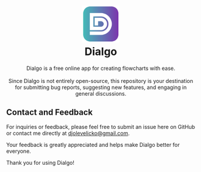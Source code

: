 <h1 align="center">
	<br>
	<img src="/logo.png" width="100">
	<br>
	Dialgo
	<br>
</h1>

<p align="center">
	Dialgo is a free online app for creating flowcharts with ease.<br><br>
	Since Dialgo is not entirely open-source, this repository is your destination for submitting bug reports, suggesting new features, and engaging in general discussions.
</p>

## Contact and Feedback

For inquiries or feedback, please feel free to submit an issue here on GitHub or contact me directly at <a href="mailto:djolevelicko@gmail.com">djolevelicko@gmail.com</a>. 

Your feedback is greatly appreciated and helps make Dialgo better for everyone.

Thank you for using Dialgo!
